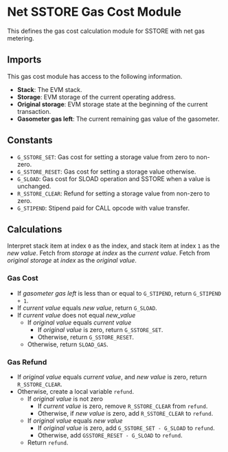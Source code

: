 # Net SSTORE Gas Cost Module

This defines the gas cost calculation module for SSTORE with net gas metering.

## Imports

This gas cost module has access to the following information.

-   **Stack**: The EVM stack.
-   **Storage**: EVM storage of the current operating address.
-   **Original storage**: EVM storage state at the beginning of the current transaction.
-   **Gasometer gas left**: The current remaining gas value of the gasometer.

## Constants

-   `G_SSTORE_SET`: Gas cost for setting a storage value from zero to non-zero.
-   `G_SSTORE_RESET`: Gas cost for setting a storage value otherwise.
-   `G_SLOAD`: Gas cost for SLOAD operation and SSTORE when a value is unchanged.
-   `R_SSTORE_CLEAR`: Refund for setting a storage value from non-zero to zero.
-   `G_STIPEND`: Stipend paid for CALL opcode with value transfer.

## Calculations

Interpret stack item at index `0` as the index, and stack item at index `1` as the _new value_. Fetch from _storage_ at _index_ as the _current value_. Fetch from _original storage_ at _index_ as the _original value_.

### Gas Cost

-   If _gasometer gas left_ is less than or equal to `G_STIPEND`, return `G_STIPEND + 1`.
-   If _current value_ equals _new value_, return `G_SLOAD`.
-   If _current value_ does not equal _new_value_
    -   If _original value_ equals _current value_
        -   If _original value_ is zero, return `G_SSTORE_SET`.
        -   Otherwise, return `G_SSTORE_RESET`.
    -   Otherwise, return `SLOAD_GAS`.

### Gas Refund

-   If _original value_ equals _current value_, and _new value_ is zero, return `R_SSTORE_CLEAR`.
-   Otherwise, create a local variable `refund`.
    -   If _original value_ is not zero
        -   If _current value_ is zero, remove `R_SSTORE_CLEAR` from `refund`.
        -   Otherwise, if _new value_ is zero, add `R_SSTORE_CLEAR` to `refund`.
    -   If _original value_ equals _new value_
        -   If _original value_ is zero, add `G_SSTORE_SET - G_SLOAD` to `refund`.
        -   Otherwise, add `GSSTORE_RESET - G_SLOAD` to `refund`.
    -   Return `refund`.
